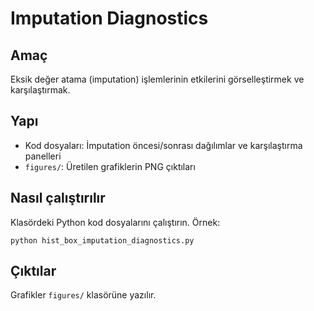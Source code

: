 Imputation Diagnostics
======================

Amaç
----
Eksik değer atama (imputation) işlemlerinin etkilerini görselleştirmek ve karşılaştırmak.

Yapı
----
- Kod dosyaları: İmputation öncesi/sonrası dağılımlar ve karşılaştırma panelleri
- `figures/`: Üretilen grafiklerin PNG çıktıları

Nasıl çalıştırılır
------------------
Klasördeki Python kod dosyalarını çalıştırın. Örnek:

```
python hist_box_imputation_diagnostics.py
```

Çıktılar
--------
Grafikler `figures/` klasörüne yazılır.


